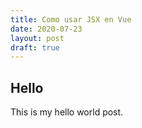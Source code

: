 ```yaml
---
title: Como usar JSX en Vue
date: 2020-07-23
layout: post
draft: true
---
```


## Hello

This is my hello world post.
